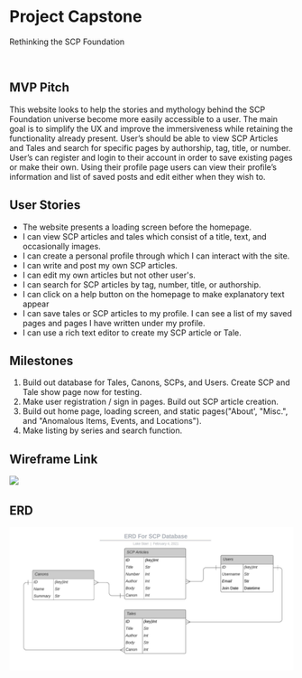 <h1>Project Capstone</h1>
<p>Rethinking the SCP Foundation</p>
<br>
<h2>MVP Pitch</h2>
<p>This website looks to help the stories and mythology behind the SCP Foundation universe become more easily accessible to a user. The main goal is to simplify the UX and improve the immersiveness while retaining the functionality already present. User’s should be able to view SCP Articles and Tales and search for specific pages by authorship, tag, title, or number. User’s can register and login to their account in order to save existing pages or make their own. Using their profile page users can view their profile’s information and list of saved posts and edit either when they wish to. </p>
<h2>User Stories</h2>
<ul>
<li>The website presents a loading screen before the homepage.</li>
<li> I can view SCP articles and tales which consist of a title, text, and occasionally images.</li>
<li> I can create a personal profile through which I can interact with the site.</li>
<li>I can write and post my own SCP articles.</li>
<li> I can edit my own articles but not other user's.</li>
<li> I can search for SCP articles by tag, number, title, or authorship.</li>
<li> I can click on a help button on the homepage to make explanatory text appear</li>
<li>I can save tales or SCP articles to my profile. I can see a list of my saved pages and pages I have written under my profile.</li>
<li>I can use a rich text editor to create my SCP article or Tale.</li>
</ul>
<h2>Milestones</h2>
<ol>
<li> Build out database for Tales, Canons, SCPs, and Users. Create SCP and Tale show page now for testing.</li>
<li>Make user registration / sign in pages. Build out SCP article creation.</li>
<li>Build out home page, loading screen, and static pages("About', "Misc.", and "Anomalous Items, Events, and Locations").</li>
<li>Make listing by series and search function.</li>
</ol>
<h2>Wireframe Link</h2>
<img src="https://wireframe.cc/pro/pp/d34b9f462412233" />
<h2>ERD</h2>
<img src="Images/SCP ERD.jpeg" />
